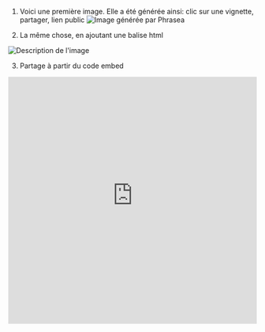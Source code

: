 1. Voici une première image. Elle a été générée ainsi: clic sur une vignette, partager, lien public
![Image générée par Phrasea](https://databox.ps-demo.alchemy.phrasea.io/s/6ef289b5-4df0-4093-8f6c-a3d7c522f68b/PHDKdwdKcNHPALxJEk4ub4XTuhouNEkmTvfoqKkZRn7uxA85Xp94E4SjM5TfHGd2)

2. La même chose, en ajoutant une balise html
<img src="https://alchemy-ps-demo-prod-databox.s3.eu-west-3.amazonaws.com/databox/files/4b83d2b9-c1de-4588-bf6b-ea2497c8bcfd/2025/06/20/1c/36/1c36795a-882c-4ca9-96d1-2db22f06ddee.jpg" alt="Description de l'image"/>

3. Partage à partir du code embed
<iframe width="100%" height="500" src="https://databox.ps-demo.alchemy.phrasea.io/s/6ef289b5-4df0-4093-8f6c-a3d7c522f68b/PHDKdwdKcNHPALxJEk4ub4XTuhouNEkmTvfoqKkZRn7uxA85Xp94E4SjM5TfHGd2" title="FL0011" frameborder="0" allow="accelerometer; autoplay; clipboard-write; encrypted-media; gyroscope; picture-in-picture; web-share" referrerpolicy="strict-origin-when-cross-origin" allowfullscreen></iframe>
